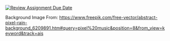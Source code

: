[![Review Assignment Due Date](https://classroom.github.com/assets/deadline-readme-button-24ddc0f5d75046c5622901739e7c5dd533143b0c8e959d652212380cedb1ea36.svg)](https://classroom.github.com/a/Itg11K3e)

Background Image From: https://www.freepik.com/free-vector/abstract-pixel-rain-background_6209891.htm#query=pixel%20music&position=8&from_view=keyword&track=ais